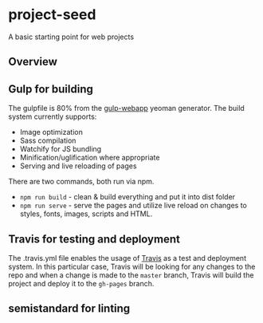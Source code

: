 # project-seed

A basic starting point for web projects

## Overview

## Gulp for building
The gulpfile is 80% from the [gulp-webapp](https://github.com/yeoman/generator-gulp-webapp) yeoman generator. The build system currently supports:

- Image optimization
- Sass compilation
- Watchify for JS bundling
- Minification/uglification where appropriate
- Serving and live reloading of pages

There are two commands, both run via npm.

- `npm run build` - clean & build everything and put it into dist folder
- `npm run serve` - serve the pages and utilize live reload on changes to styles, fonts, images, scripts and HTML.

## Travis for testing and deployment
The .travis.yml file enables the usage of [Travis](http://travis.org) as a test and deployment system. In this particular case, Travis will be looking for any changes to the repo and when a change is made to the `master` branch, Travis will build the project and deploy it to the `gh-pages` branch.

## semistandard for linting
